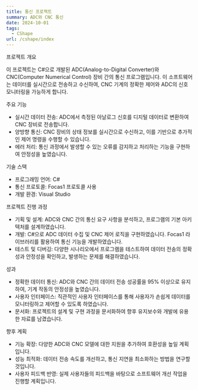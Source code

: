 ```yaml
---
title: 통신 프로젝트
summary: ADC와 CNC 통신
date: 2024-10-01
tags:
  - CShape
url: /cshape/index
---
```


프로젝트 개요

이 프로젝트는 C#으로 개발된 ADC(Analog-to-Digital Converter)와 CNC(Computer Numerical Control) 장비 간의 통신 프로그램입니다. 이 소프트웨어는 데이터를 실시간으로 전송하고 수신하여, CNC 기계의 정확한 제어와 ADC의 신호 모니터링을 가능하게 합니다.


주요 기능

- 실시간 데이터 전송: ADC에서 측정된 아날로그 신호를 디지털 데이터로 변환하여 CNC 장비로 전송합니다.
- 양방향 통신: CNC 장비의 상태 정보를 실시간으로 수신하고, 이를 기반으로 추가적인 제어 명령을 수행할 수 있습니다.
- 에러 처리: 통신 과정에서 발생할 수 있는 오류를 감지하고 처리하는 기능을 구현하여 안정성을 높였습니다.


기술 스택

- 프로그래밍 언어: C#
- 통신 프로토콜: Focas1 프로토콜 사용
- 개발 환경: Visual Studio


프로젝트 진행 과정

- 기획 및 설계: ADC와 CNC 간의 통신 요구 사항을 분석하고, 프로그램의 기본 아키텍처를 설계하였습니다.
- 개발: C#으로 ADC 데이터 수집 및 CNC 제어 로직을 구현하였습니다. Focas1 라이브러리를 활용하여 통신 기능을 개발하였습니다.
- 테스트 및 디버깅: 다양한 시나리오에서 프로그램을 테스트하여 데이터 전송의 정확성과 안정성을 확인하고, 발생하는 문제를 해결하였습니다.


성과

- 정확한 데이터 통신: ADC와 CNC 간의 데이터 전송 성공률을 95% 이상으로 유지하여, 기계 작동의 안정성을 높였습니다.
- 사용자 인터페이스: 직관적인 사용자 인터페이스를 통해 사용자가 손쉽게 데이터를 모니터링하고 제어할 수 있도록 하였습니다.
- 문서화: 프로젝트의 설계 및 구현 과정을 문서화하여 향후 유지보수와 개발에 유용한 자료를 남겼습니다.


향후 계획

- 기능 확장: 다양한 ADC와 CNC 모델에 대한 지원을 추가하여 호환성을 높일 계획입니다.
- 성능 최적화: 데이터 전송 속도를 개선하고, 통신 지연을 최소화하는 방법을 연구할 것입니다.
- 사용자 피드백 반영: 실제 사용자들의 피드백을 바탕으로 소프트웨어 개선 작업을 진행할 계획입니다.